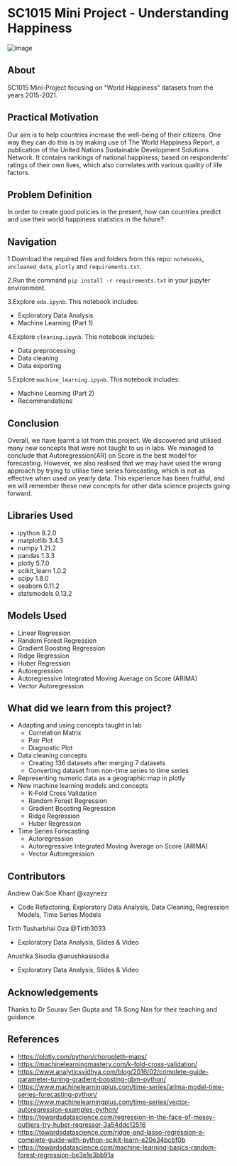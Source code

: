 # SC1015 Mini Project - Understanding Happiness
![image](https://user-images.githubusercontent.com/91424179/164915541-5272a8eb-802a-4cb0-9013-9490d1c69531.png)


## About
SC1015 Mini-Project focusing on "World Happiness" datasets from the years 2015-2021.

## Practical Motivation
Our aim is to help countries increase the well-being of their citizens. One way they can do this is by making use of The World Happiness Report, a publication of the United Nations Sustainable Development Solutions Network. It contains rankings of national happiness, based on respondents' ratings of their own lives, which also correlates with various quality of life factors. 

## Problem Definition
In order to create good policies in the present, how can countries predict and use their world happiness statistics in the future?

## Navigation
1.Download the required files and folders from this repo: `notebooks`, `uncleaned_data`, `plotly` and `requirements.txt`.

2.Run the command `pip install -r requirements.txt` in your jupyter environment.

3.Explore `eda.ipynb`. This notebook includes:
  - Exploratory Data Analysis
  - Machine Learning (Part 1) 
  
4.Explore `cleaning.ipynb`. This notebook includes:
  - Data preprocessing
  - Data cleaning
  - Data exporting
  
5.Explore `machine_learning.ipynb`. This notebook includes:
  - Machine Learning (Part 2)
  - Recommendations

## Conclusion

Overall, we have learnt a lot from this project. We discovered and utilised many new concepts that were not taught to us in labs. We managed to conclude that Autoregression(AR) on Score is the best model for forecasting. However, we also realised that we may have used the wrong approach by trying to utilise time series forecasting, which is not as effective when used on yearly data. This experience has been fruitful, and we will remember these new concepts for other data science projects going forward.

## Libraries Used
- ipython 8.2.0
- matplotlib 3.4.3
- numpy 1.21.2
- pandas 1.3.3
- plotly 5.7.0
- scikit_learn 1.0.2
- scipy 1.8.0
- seaborn 0.11.2
- statsmodels 0.13.2

## Models Used
- Linear Regression
- Random Forest Regression
- Gradient Boosting Regression
- Ridge Regression
- Huber Regression
- Autoregression
- Autoregressive Integrated Moving Average on Score (ARIMA)
- Vector Autoregression

## What did we learn from this project?
- Adapting and using concepts taught in lab
  - Correlation Matrix
  - Pair Plot
  - Diagnostic Plot
- Data cleaning concepts
  - Creating 136 datasets after merging 7 datasets
  - Converting dataset from non-time series to time series 
- Representing numeric data as a geographic map in plotly
- New machine learning models and concepts
  - K-Fold Cross Validation
  - Random Forest Regression
  - Gradient Boosting Regression
  - Ridge Regression
  - Huber Regression
- Time Series Forecasting
  - Autoregression
  - Autoregressive Integrated Moving Average on Score (ARIMA)
  - Vector Autoregression


## Contributors
Andrew Oak Soe Khant @xaynezz 
  - Code Refactoring, Exploratory Data Analysis, Data Cleaning, Regression Models, Time Series Models

Tirth Tusharbhai Oza @Tirth3033 
  - Exploratory Data Analysis, Slides & Video

Anushka Sisodia @anushkasisodia  
  - Exploratory Data Analysis, Slides & Video

## Acknowledgements
Thanks to Dr Sourav Sen Gupta and TA Song Nan for their teaching and guidance.

## References
- <https://plotly.com/python/choropleth-maps/>
- <https://machinelearningmastery.com/k-fold-cross-validation/>
- <https://www.analyticsvidhya.com/blog/2016/02/complete-guide-parameter-tuning-gradient-boosting-gbm-python/>
- <https://www.machinelearningplus.com/time-series/arima-model-time-series-forecasting-python/>
- <https://www.machinelearningplus.com/time-series/vector-autoregression-examples-python/>
- <https://towardsdatascience.com/regression-in-the-face-of-messy-outliers-try-huber-regressor-3a54ddc12516>
- <https://towardsdatascience.com/ridge-and-lasso-regression-a-complete-guide-with-python-scikit-learn-e20e34bcbf0b>
- <https://towardsdatascience.com/machine-learning-basics-random-forest-regression-be3e1e3bb91a>
